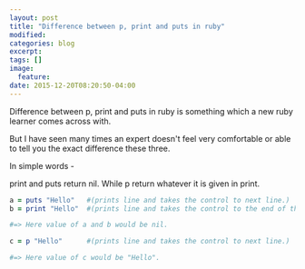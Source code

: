 ```yaml
---
layout: post
title: "Difference between p, print and puts in ruby"
modified:
categories: blog
excerpt:
tags: []
image:
  feature:
date: 2015-12-20T08:20:50-04:00
---
```


Difference between p, print and puts in ruby is something which a new ruby learner comes across with.

But I have seen many times an expert doesn't feel very comfortable or able to tell you the exact difference these three.

In simple words - 

print and puts return nil.
While p return whatever it is given in print. 

```ruby
a = puts "Hello"   #(prints line and takes the control to next line.)
b = print "Hello"  #(prints line and takes the control to the end of the line.)

#=> Here value of a and b would be nil. 

c = p "Hello"      #(prints line and takes the control to next line.)

#=> Here value of c would be "Hello".
```
